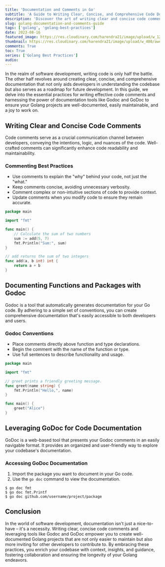 ```yaml
---
title: 'Documentation and Comments in Go'
subtitle: 'A Guide to Writing Clear, Concise, and Comprehensive Code Documentation'
description: 'Discover the art of writing clear and concise code comments, documenting functions and packages with Godoc, and harnessing the power of GoDoc for thorough code documentation in your Golang projects.'
slug: golang-documentation-and-comments-guide
tags: ['golang', 'golang-best-practices']
date: 2023-08-16
featured_image: https://res.cloudinary.com/harendra21/image/upload/w_1200/awesome-blog/awesome-golang/Golang_Best_Practices_Documentation_and_Comments_gc7xiy.png
thumbnail: https://res.cloudinary.com/harendra21/image/upload/w_400/awesome-blog/awesome-golang/Golang_Best_Practices_Documentation_and_Comments_gc7xiy.png
comments: True
toc: True
series: ['Golang Best Practices']
audio: 
---
```


In the realm of software development, writing code is only half the battle. The other half revolves around creating clear, concise, and comprehensive documentation that not only aids developers in understanding the codebase but also serves as a roadmap for future development. In this guide, we delve into the essential practices for writing effective code comments and harnessing the power of documentation tools like Godoc and GoDoc to ensure your Golang projects are well-documented, easily maintainable, and a joy to work on.

## Writing Clear and Concise Code Comments

Code comments serve as a crucial communication channel between developers, conveying the intentions, logic, and nuances of the code. Well-crafted comments can significantly enhance code readability and maintainability.

### Commenting Best Practices

- Use comments to explain the "why" behind your code, not just the "what."
- Keep comments concise, avoiding unnecessary verbosity.
- Comment complex or non-intuitive sections of code to provide context.
- Update comments when you modify code to ensure they remain accurate.

```go
package main

import "fmt"

func main() {
    // Calculate the sum of two numbers
    sum := add(5, 7)
    fmt.Println("Sum:", sum)
}

// add returns the sum of two integers
func add(a, b int) int {
    return a + b
}
```

## Documenting Functions and Packages with Godoc

Godoc is a tool that automatically generates documentation for your Go code. By adhering to a simple set of conventions, you can create comprehensive documentation that's easily accessible to both developers and users.

### Godoc Conventions

- Place comments directly above function and type declarations.
- Begin the comment with the name of the function or type.
- Use full sentences to describe functionality and usage.

```go
package main

import "fmt"

// greet prints a friendly greeting message.
func greet(name string) {
    fmt.Println("Hello,", name)
}

func main() {
    greet("Alice")
}
```

## Leveraging GoDoc for Code Documentation

GoDoc is a web-based tool that presents your Godoc comments in an easily navigable format. It provides an organized and user-friendly way to explore your codebase's documentation.

### Accessing GoDoc Documentation

1. Import the package you want to document in your Go code.
2. Use the `go doc` command to view the documentation.

```shell
$ go doc fmt
$ go doc fmt.Printf
$ go doc github.com/username/project/package
```

## Conclusion

In the world of software development, documentation isn't just a nice-to-have – it's a necessity. Writing clear, concise code comments and leveraging tools like Godoc and GoDoc empower you to create well-documented Golang projects that are not only easier to maintain but also more inviting for other developers to contribute to. By embracing these practices, you enrich your codebase with context, insights, and guidance, fostering collaboration and ensuring the longevity of your Golang endeavors.

